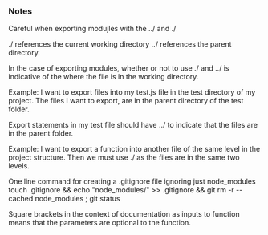 ### Notes

Careful when exporting modujles with the ../ and ./

./ references the current working directory
../ references the parent directory.

In the case of exporting modules, whether or not to use ./ and ../ is indicative of the where the file is in the working directory.

Example: I want to export files into my test.js file in the test directory of my project. The files I want to export, are in the parent directory of the test folder.

Export statements in my test file should have ../ to indicate that the files are in the parent folder.

Example: I want to export a function into another file of the same level in the project structure. Then we must use ./ as the files are in the same two levels.

One line command for creating a .gitignore file ignoring just node_modules
touch .gitignore && echo "node_modules/" >> .gitignore && git rm -r --cached node_modules ; git status


Square brackets in the context of documentation as inputs to function means that the parameters are optional to the function. 
